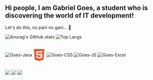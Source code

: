 ## Hi people, I am Gabriel Goes, a student who is discovering the world of IT development!
 
 <p>Let's do this, no pain no gain... 💪</p>
 
![Anurag's GitHub stats](https://github-readme-stats.vercel.app/api?username=Goestoso&show_icons=true&theme=monokai&rank_icon=github)
![Top Langs](https://github-readme-stats.vercel.app/api/top-langs/?username=Goestoso\&layout=compact&theme=monokai)

<div style="display: inline_block"><br>
  <img  align="center" alt="Goes-Java" height="70" width="40" src="https://cdn.jsdelivr.net/gh/devicons/devicon/icons/java/java-original.svg"> 
  <img align="center" alt="Goes-HTML" height="40" width="40" src="https://raw.githubusercontent.com/devicons/devicon/master/icons/html5/html5-original.svg">          
  <img align="center" alt="Goes-CSS" height="40" width="40" src="https://cdn.jsdelivr.net/gh/devicons/devicon/icons/css3/css3-original.svg" />
  <img align="center" alt="Goes-JS" height="40" width="45" src="https://cdn.jsdelivr.net/gh/devicons/devicon/icons/javascript/javascript-original.svg" />
  <img align="center" alt="Goes-Excel" height="40" width="160" src="https://img.shields.io/badge/Microsoft_Excel-217346?style=for-the-badge&logo=microsoft-excel&logoColor=white">    
</div>

##

<div> 
  <a href="https://www.instagram.com/goes_castro" target="_blank"><img src="https://img.shields.io/badge/Instagram-E4405F?style=for-the-badge&logo=instagram&logoColor=white" target="_blank"></a>
 <a href="https://www.linkedin.com/in/gabriel-goes-de-castro-365193258" target="_blank"><img src="https://img.shields.io/badge/LinkedIn-0077B5?style=for-the-badge&logo=linkedin&logoColor=white" target="_blank"></a>
 <a href = "mailto:gabriel.goes2107@gmail.com"><img src="https://img.shields.io/badge/-Gmail-%23333?style=for-the-badge&logo=gmail&logoColor=white" target="_blank"></a>

</div>





          
